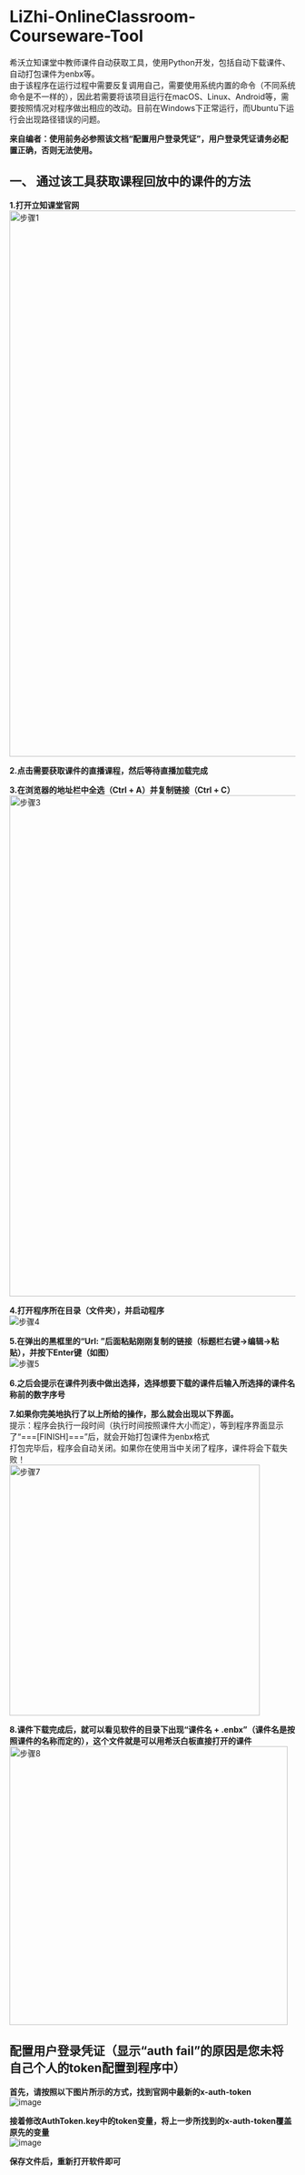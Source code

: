 # LiZhi-OnlineClassroom-Courseware-Tool   
希沃立知课堂中教师课件自动获取工具，使用Python开发，包括自动下载课件、自动打包课件为enbx等。   
由于该程序在运行过程中需要反复调用自己，需要使用系统内置的命令（不同系统命令是不一样的），因此若需要将该项目运行在macOS、Linux、Android等，需要按照情况对程序做出相应的改动。目前在Windows下正常运行，而Ubuntu下运行会出现路径错误的问题。  
   
   
**来自编者：使用前务必参照该文档“配置用户登录凭证”，用户登录凭证请务必配置正确，否则无法使用。**   
   
## 一、 通过该工具获取课程回放中的课件的方法   
**1.打开立知课堂官网**   
<img width="960" alt="步骤1" src="https://user-images.githubusercontent.com/79049368/164376453-89c8591d-0809-4662-af44-d2401bcb70b7.PNG">   
   
**2.点击需要获取课件的直播课程，然后等待直播加载完成**   
   
**3.在浏览器的地址栏中全选（Ctrl + A）并复制链接（Ctrl + C）**   
<img width="881" alt="步骤3" src="https://user-images.githubusercontent.com/79049368/164584235-69c660ac-6fad-44cd-85e7-fc6f9f5dfdc7.PNG">   
   
**4.打开程序所在目录（文件夹），并启动程序**   
![步骤4](https://user-images.githubusercontent.com/79049368/165438884-ee3a4959-2961-4480-a480-611582525c25.png)   
   
**5.在弹出的黑框里的“Url: ”后面粘贴刚刚复制的链接（标题栏右键->编辑->粘贴），并按下Enter键（如图）**   
![步骤5](https://user-images.githubusercontent.com/79049368/165437929-1b36b1b0-8279-4681-864c-034743ffb0fd.png)   
   
**6.之后会提示在课件列表中做出选择，选择想要下载的课件后输入所选择的课件名称前的数字序号**   
   
**7.如果你完美地执行了以上所给的操作，那么就会出现以下界面。**   
提示：程序会执行一段时间（执行时间按照课件大小而定），等到程序界面显示了“===[FINISH]===”后，就会开始打包课件为enbx格式   
打包完毕后，程序会自动关闭。如果你在使用当中关闭了程序，课件将会下载失败！  
<img width="441" alt="步骤7" src="https://user-images.githubusercontent.com/79049368/164379009-620a710f-ce9a-49b9-8f42-d34fded1ac73.PNG">   
   
**8.课件下载完成后，就可以看见软件的目录下出现“课件名 + .enbx”（课件名是按照课件的名称而定的），这个文件就是可以用希沃白板直接打开的课件**   
<img width="490" alt="步骤8" src="https://user-images.githubusercontent.com/79049368/164380886-99aa36d4-e4ea-4aac-b84c-772070ba45fa.PNG">   
   

## 配置用户登录凭证（显示“auth fail”的原因是您未将自己个人的token配置到程序中）   
**首先，请按照以下图片所示的方式，找到官网中最新的x-auth-token**   
![image](https://user-images.githubusercontent.com/79049368/169180912-a4596f5c-24c6-44e7-aa95-f0f99e27c498.png)   

**接着修改AuthToken.key中的token变量，将上一步所找到的x-auth-token覆盖原先的变量**   
![image](https://user-images.githubusercontent.com/79049368/189658251-062e344e-5fbd-4781-8c4e-0035698bf6fa.png)
   
**保存文件后，重新打开软件即可**
